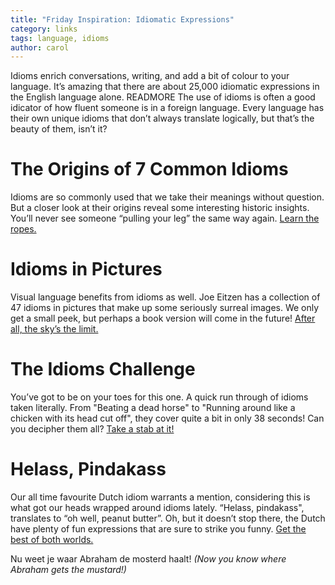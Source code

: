```yaml
---
title: "Friday Inspiration: Idiomatic Expressions"
category: links
tags: language, idioms
author: carol
---
```


Idioms enrich conversations, writing, and add a bit of colour to your language. It’s amazing that there are about 25,000 idiomatic expressions in the English language alone. READMORE The use of idioms is often a good idicator of how fluent someone is in a foreign language. Every language has their own unique idioms that don’t always translate logically, but that’s the beauty of them, isn’t it? 

# The Origins of 7 Common Idioms
Idioms are so commonly used that we take their meanings without question. But a closer look at their origins reveal some interesting historic insights. You’ll never see someone “pulling your leg” the same way again. [Learn the ropes.](http://all-that-is-interesting.com/post/5692281236/interesting-origins-of-7-common-english-idioms)

# Idioms in Pictures
Visual language benefits from idioms as well. Joe Eitzen has a collection of 47 idioms in pictures that make up some seriously surreal images. We only get a small peek, but perhaps a book version will come in the future! [After all, the sky’s the limit.](https://www.behance.net/gallery/Idioms-in-pictures/5719523)

# The Idioms Challenge
You’ve got to be on your toes for this one. A quick run through of idioms taken literally. From "Beating a dead horse" to "Running around like a chicken with its head cut off", they cover quite a bit in only 38 seconds! Can you decipher them all? [Take a stab at it!](http://vimeo.com/71515335) 

# Helass, Pindakass
Our all time favourite Dutch idiom warrants a mention, considering this is what got our heads wrapped around idioms lately. “Helass, pindakass", translates to “oh well, peanut butter”. Oh, but it doesn’t stop there, the Dutch have plenty of fun expressions that are sure to strike you funny. [Get the best of both worlds.](http://stuffdutchpeoplelike.com/2012/10/24/dutch-expressions-idiom/)

Nu weet je waar Abraham de mosterd haalt! _(Now you know where Abraham gets the mustard!)_